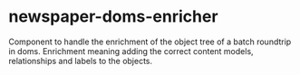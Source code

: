 newspaper-doms-enricher
=======================
Component to handle the enrichment of the object tree of a batch roundtrip in doms. 
Enrichment meaning adding the correct content models, relationships and labels to the objects.
